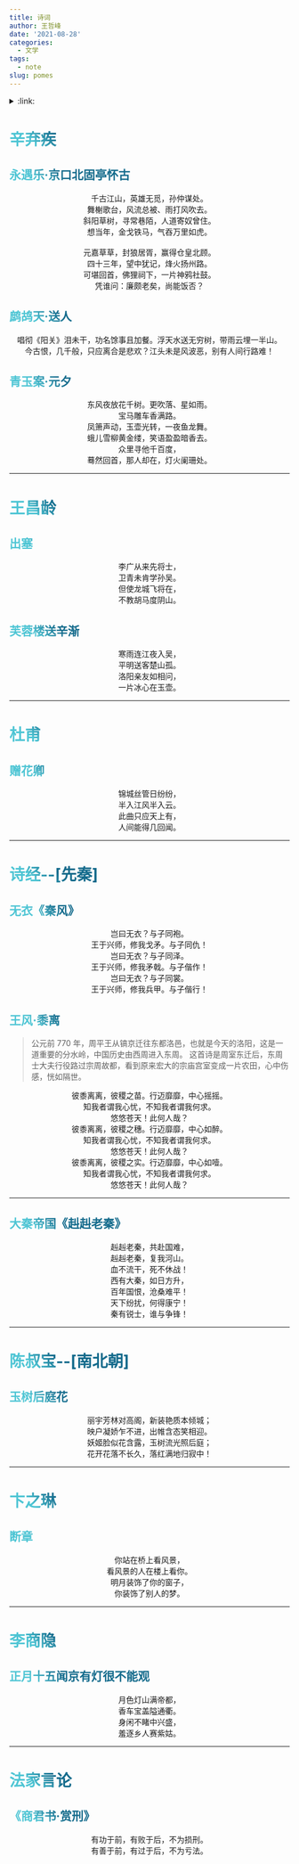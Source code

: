 ```yaml
---
title: 诗词
author: 王哲峰
date: '2021-08-28'
categories:
  - 文学
tags:
  - note
slug: pomes
---
```


<style>
h1 {
  background-color: #2B90B6;
  background-image: linear-gradient(45deg, #4EC5D4 10%, #146b8c 20%);
  background-size: 100%;
  -webkit-background-clip: text;
  -moz-background-clip: text;
  -webkit-text-fill-color: transparent;
  -moz-text-fill-color: transparent;
}
h2 {
  background-color: #2B90B6;
  background-image: linear-gradient(45deg, #4EC5D4 10%, #146b8c 20%);
  background-size: 100%;
  -webkit-background-clip: text;
  -moz-background-clip: text;
  -webkit-text-fill-color: transparent;
  -moz-text-fill-color: transparent;
}
</style>


<details><summary>:link:</summary><p>

- [辛弃疾](#辛弃疾)
  - [永遇乐·京口北固亭怀古](#永遇乐京口北固亭怀古)
  - [鹧鸪天·送人](#鹧鸪天送人)
  - [青玉案·元夕](#青玉案元夕)
- [王昌龄](#王昌龄)
  - [出塞](#出塞)
  - [芙蓉楼送辛渐](#芙蓉楼送辛渐)
- [杜甫](#杜甫)
  - [赠花卿](#赠花卿)
- [诗经--[先秦]](#诗经--先秦)
  - [无衣《秦风》](#无衣秦风)
  - [王风·黍离](#王风黍离)
  - [大秦帝国《赳赳老秦》](#大秦帝国赳赳老秦)
- [陈叔宝--[南北朝]](#陈叔宝--南北朝)
  - [玉树后庭花](#玉树后庭花)
- [卞之琳](#卞之琳)
  - [断章](#断章)
- [李商隐](#李商隐)
  - [正月十五闻京有灯很不能观](#正月十五闻京有灯很不能观)
- [法家言论](#法家言论)
  - [《商君书·赏刑》](#商君书赏刑)
</p></details><p></p>


# 辛弃疾

## 永遇乐·京口北固亭怀古

<center>千古江山，英雄无觅，孙仲谋处。</center> 
<center>舞榭歌台，风流总被、雨打风吹去。</center>
<center>斜阳草树，寻常巷陌，人道寄奴曾住。</center>
<center>想当年，金戈铁马，气吞万里如虎。</center>
</br>
<center>元嘉草草，封狼居胥，赢得仓皇北顾。</center>
<center>四十三年，望中犹记，烽火扬州路。</center>
<center>可堪回首，佛狸祠下，一片神鸦社鼓。</center>
<center>凭谁问：廉颇老矣，尚能饭否？</center>

## 鹧鸪天·送人

<center>唱彻《阳关》泪未干，功名馀事且加餐。浮天水送无穷树，带雨云埋一半山。</center>
<center>今古恨，几千般，只应离合是悲欢？江头未是风波恶，别有人间行路难！</center>

## 青玉案·元夕

<center>东风夜放花千树。更吹落、星如雨。</center>
<center>宝马雕车香满路。</center>
<center>凤箫声动，玉壶光转，一夜鱼龙舞。</center>

<center>蛾儿雪柳黄金缕，笑语盈盈暗香去。</center>
<center>众里寻他千百度，</center>
<center>蓦然回首，那人却在，灯火阑珊处。</center>


---


# 王昌龄

## 出塞

<center>李广从来先将士，</center>  
<center>卫青未肯学孙吴。</center> 
<center>但使龙城飞将在，</center>
<center>不教胡马度阴山。</center>


## 芙蓉楼送辛渐

<center>寒雨连江夜入吴，</center>
<center>平明送客楚山孤。</center>
<center>洛阳亲友如相问，</center>
<center>一片冰心在玉壶。</center>


---


# 杜甫

## 赠花卿

<center>锦城丝管日纷纷，</center>
<center>半入江风半入云。</center>
<center>此曲只应天上有，</center>
<center>人间能得几回闻。</center>

---

# 诗经--[先秦]

## 无衣《秦风》

<center>岂曰无衣？与子同袍。</center>
<center>王于兴师，修我戈矛。与子同仇！</center>
<center>岂曰无衣？与子同泽。</center>
<center>王于兴师，修我矛戟。与子偕作！</center>
<center>岂曰无衣？与子同裳。</center>
<center>王于兴师，修我兵甲。与子偕行！</center>

## 王风·黍离

> 公元前 770 年，周平王从镐京迁往东都洛邑，也就是今天的洛阳，这是一道重要的分水岭，中国历史由西周进入东周。
这首诗是周室东迁后，东周士大夫行役路过宗周故都，看到原来宏大的宗庙宫室变成一片农田，心中伤感，恍如隔世。

<center>彼黍离离，彼稷之苗。行迈靡靡，中心摇摇。</center>
<center>知我者谓我心忧，不知我者谓我何求。</center>
<center>悠悠苍天！此何人哉？</center>

<center>彼黍离离，彼稷之穗。行迈靡靡，中心如醉。</center>
<center>知我者谓我心忧，不知我者谓我何求。</center>
<center>悠悠苍天！此何人哉？</center>

<center>彼黍离离，彼稷之实。行迈靡靡，中心如噎。</center>
<center>知我者谓我心忧，不知我者谓我何求。</center>
<center>悠悠苍天！此何人哉？</center>

---

## 大秦帝国《赳赳老秦》

<center>赳赳老秦，共赴国难，</center>
<center>赳赳老秦，复我河山。</center>
<center>血不流干，死不休战！</center>
<center>西有大秦，如日方升，</center>
<center>百年国恨，沧桑难平！</center>
<center>天下纷扰，何得康宁！</center>
<center>秦有锐士，谁与争锋！</center>

---

# 陈叔宝--[南北朝]

## 玉树后庭花

<center>丽宇芳林对高阁，新装艳质本倾城；</center>
<center>映户凝娇乍不进，出帷含态笑相迎。</center>
<center>妖姬脸似花含露，玉树流光照后庭；</center>
<center>花开花落不长久，落红满地归寂中！</center>

---

# 卞之琳

## 断章

<center>你站在桥上看风景，</center>
<center>看风景的人在楼上看你。</center>
<center>明月装饰了你的窗子，</center>
<center>你装饰了别人的梦。</center>


---

# 李商隐

## 正月十五闻京有灯很不能观

<center>月色灯山满帝都，</center>
<center>香车宝盖隘通衢。</center>
<center>身闲不睹中兴盛，</center>
<center>羞逐乡人赛紫姑。</center>

---

# 法家言论

## 《商君书·赏刑》

<center>有功于前，有败于后，不为损刑。</center>
<center>有善于前，有过于后，不为亏法。</center>



